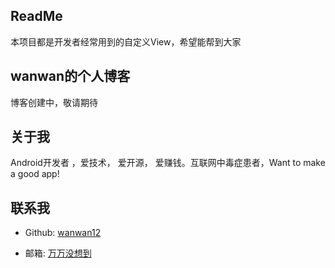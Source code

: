 ## ReadMe

本项目都是开发者经常用到的自定义View，希望能帮到大家 

## wanwan的个人博客

博客创建中，敬请期待

## 关于我

Android开发者 ，爱技术， 爱开源， 爱赚钱。互联网中毒症患者，Want to make a good app!

## 联系我

* Github: [wanwan12](https://github.com/stormzhang)

* 邮箱: [万万没想到](wanwan2017@foxmail.com )
